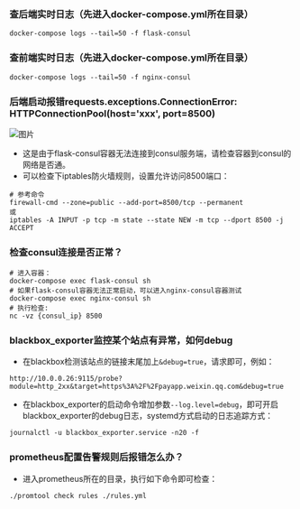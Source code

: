 ### 查后端实时日志（先进入docker-compose.yml所在目录）
```
docker-compose logs --tail=50 -f flask-consul
```
### 查前端实时日志（先进入docker-compose.yml所在目录）
```
docker-compose logs --tail=50 -f nginx-consul
```
### 后端启动报错requests.exceptions.ConnectionError: HTTPConnectionPool(host='xxx', port=8500)
![图片](https://user-images.githubusercontent.com/3349611/219944354-7be4c686-ff8e-4a03-8939-0fd6dedfb1b7.png)
- 这是由于flask-consul容器无法连接到consul服务端，请检查容器到consul的网络是否通。
- 可以检查下iptables防火墙规则，设置允许访问8500端口：
```
# 参考命令
firewall-cmd --zone=public --add-port=8500/tcp --permanent
或
iptables -A INPUT -p tcp -m state --state NEW -m tcp --dport 8500 -j ACCEPT
```

### 检查consul连接是否正常？
```
# 进入容器：
docker-compose exec flask-consul sh
# 如果flask-consul容器无法正常启动，可以进入nginx-consul容器测试
docker-compose exec nginx-consul sh
# 执行检查:
nc -vz {consul_ip} 8500
```
### blackbox_exporter监控某个站点有异常，如何debug
- 在blackbox检测该站点的链接末尾加上`&debug=true`，请求即可，例如：
```
http://10.0.0.26:9115/probe?module=http_2xx&target=https%3A%2F%2Fpayapp.weixin.qq.com&debug=true
```
- 在blackbox_exporter的启动命令增加参数`--log.level=debug`，即可开启blackbox_exporter的debug日志，systemd方式启动的日志追踪方式：
```
journalctl -u blackbox_exporter.service -n20 -f
```
### prometheus配置告警规则后报错怎么办？
- 进入prometheus所在的目录，执行如下命令即可检查：
```
./promtool check rules ./rules.yml 
```

